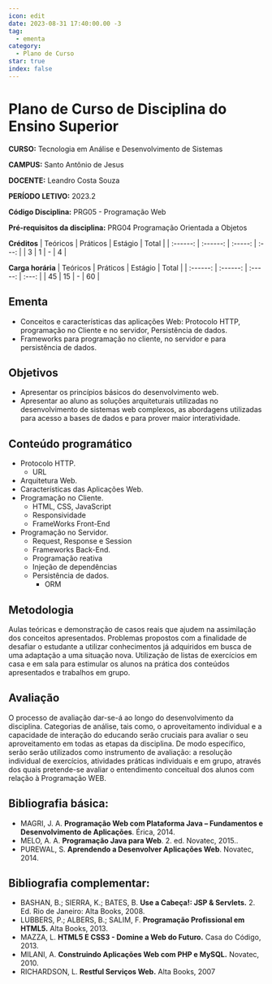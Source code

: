 ```yaml
---
icon: edit
date: 2023-08-31 17:40:00.00 -3
tag:
  - ementa
category:
  - Plano de Curso
star: true
index: false
---
```

# Plano de Curso de Disciplina do Ensino Superior

**CURSO:** Tecnologia em Análise e Desenvolvimento de Sistemas

**CAMPUS:** Santo Antônio de Jesus

**DOCENTE:** Leandro Costa Souza

**PERÍODO LETIVO:** 2023.2

**Código Disciplina:** PRG05 - Programação Web

**Pré-requisitos da disciplina:** PRG04 Programação Orientada a Objetos

**Créditos**
| Teóricos | Práticos | Estágio | Total |
| :------: | :------: | :-----: | :---: |
|    3     |    1     |    -    |   4   |


**Carga horária**
| Teóricos | Práticos | Estágio | Total |
| :------: | :------: | :-----: | :---: |
|    45    |    15    |    -    |  60   |

## Ementa

- Conceitos e características das aplicações Web:  Protocolo HTTP, programação no Cliente e no servidor,  Persistência de dados.
- Frameworks para programação no cliente, no servidor e para persistência de dados.

## Objetivos

- Apresentar os princípios básicos do desenvolvimento web.
- Apresentar ao aluno as soluções arquiteturais utilizadas no desenvolvimento de sistemas web complexos, as abordagens utilizadas para acesso a bases de dados e para prover maior interatividade. 

## Conteúdo programático

- Protocolo HTTP.
  - ​URL
- Arquitetura Web.
- Características das Aplicações Web.
- Programação no Cliente.
  - ​HTML, CSS, JavaScript
  - Responsividade
  - FrameWorks Front-End
- Programação no Servidor.
  - ​Request, Response e Session
  - Frameworks Back-End.
  - Programação reativa 
  - Injeção de dependências
  - Persistência de dados.
    - ORM 

## Metodologia

Aulas teóricas e demonstração de casos reais que ajudem na assimilação dos conceitos apresentados. Problemas propostos com a finalidade de desafiar o estudante a utilizar conhecimentos já adquiridos em busca de uma adaptação a uma situação nova. Utilização de listas de exercícios em casa e em sala para estimular os alunos na prática dos conteúdos apresentados e trabalhos em grupo.

## Avaliação
O processo de avaliação dar-se-á ao longo do desenvolvimento da disciplina. Categorias de análise, tais como, o aproveitamento individual e a capacidade de interação do educando serão cruciais para avaliar o seu aproveitamento em todas as etapas da disciplina. De modo específico, serão serão utilizados como instrumento de avaliação: a resolução individual de exercícios, atividades práticas individuais e em grupo, através dos quais pretende-se avaliar o entendimento conceitual dos alunos com relação à Programação WEB.


## Bibliografia básica:

- MAGRI, J. A. **Programação Web com Plataforma Java – Fundamentos e Desenvolvimento de Aplicações**. Érica, 2014.
- MELO, A. A. **Programação Java para Web**. 2. ed. Novatec, 2015..
- PUREWAL, S. **Aprendendo a Desenvolver Aplicações Web**. Novatec, 2014.

## Bibliografia complementar:
- BASHAN, B.; SIERRA, K.; BATES, B. **Use a Cabeça!: JSP & Servlets.** 2. Ed. Rio de Janeiro: Alta Books, 2008.
- LUBBERS, P.; ALBERS, B.; SALIM, F. **Programação Profissional em HTML5.** Alta Books, 2013.
- MAZZA, L. **HTML5 E CSS3 - Domine a Web do Futuro.** Casa do Código, 2013.
- MILANI, A. **Construindo Aplicações Web com PHP e MySQL.** Novatec, 2010.
- RICHARDSON, L. **Restful Serviços Web.** Alta Books, 2007
